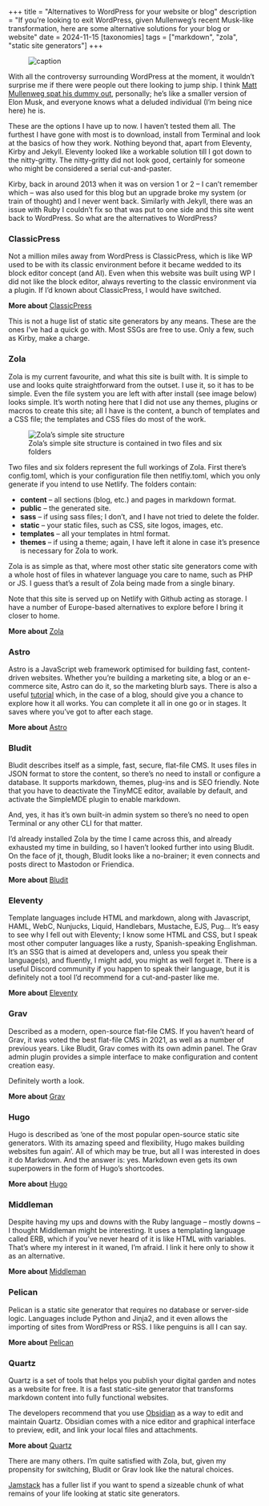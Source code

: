 
+++
title = "Alternatives to WordPress for your website or blog"
description = "If you’re looking to exit WordPress, given Mullenweg’s recent Musk-like transformation, here are some alternative solutions for your blog or website"
date = 2024-11-15
[taxonomies]
tags = ["markdown", "zola", "static site generators"]
+++


<figure>
        <img src="wp-spitting-dummy-bw.png" srcset="wp-spitting-dummy-bw.png 1024w, wp-spitting-dummy-bw.avif 1024w, wp-spitting-dummy-bw.heic 1024w, wp-spitting-dummy-bw.webp 1024w" alt="caption" />
</figure>

With all the controversy surrounding WordPress at the moment, it wouldn’t surprise me if there were people out there looking to jump ship. I think [Matt Mullenweg spat his dummy out](https://www.theverge.com/2024/10/4/24262232/matt-mullenweg-wordpress-org-wp-engine), personally; he’s like a smaller version of Elon Musk, and everyone knows what a deluded individual (I’m being nice here) he is.

These are the options I have up to now. I haven’t tested them all. The furthest I have gone with most is to download, install from Terminal and look at the basics of how they work. Nothing beyond that, apart from Eleventy, Kirby and Jekyll. Eleventy looked like a workable solution till I got down to the nitty-gritty. The nitty-gritty did not look good, certainly for someone who might be considered a serial cut-and-paster.

Kirby, back in around 2013 when it was on version 1 or 2 – I can’t remember which – was also used for this blog but an upgrade broke my system (or train of thought) and I never went back. Similarly with Jekyll, there was an issue with Ruby I couldn’t fix so that was put to one side and this site went back to WordPress. So what are the alternatives to WordPress? 

### ClassicPress

Not a million miles away from WordPress is ClassicPress, which is like WP used to be with its classic environment before it became wedded to its block editor concept (and AI). Even when this website was built using WP I did not like the block editor, always reverting to the classic environment via a plugin. If I’d known about ClassicPress, I would have switched.

**More about** [ClassicPress](https://www.classicpress.net/get-classicpress/)

This is not a huge list of static site generators by any means. These are the ones I’ve had a quick go with. Most SSGs are free to use. Only a few, such as Kirby, make a charge.

### Zola

Zola is my current favourite, and what this site is built with. It is simple to use and looks quite straightforward from the outset. I use it, so it has to be simple. Even the file system you are left with after install (see image below) looks simple. It’s worth noting here that I did not use any themes, plugins or macros to create this site; all I have is the content, a bunch of templates and a CSS file; the templates and CSS files do most of the work.

<figure>
        <img src="screenshot-zola-1024.png" srcset="screenshot-zola-1024.png 1024w, screenshot-zola-1024.avif 1024w, screenshot-zola-1024.heic 1024w, screenshot-zola-1024.webp 1024w" alt="Zola’s simple site structure" />
        <figcaption>Zola’s simple site structure is contained in two files and six folders</figcaption>
</figure>

Two files and six folders represent the full workings of Zola. First there’s config.toml, which is your configuration file then netlfiy.toml, which you only generate if you intend to use Netlify. The folders contain:

- **content** – all sections (blog, etc.) and pages in markdown format.
- **public** – the generated site.
- **sass** – if using sass files; I don’t, and I have not tried to delete the folder.
- **static** – your static files, such as CSS, site logos, images, etc.
- **templates** – all your templates in html format. 
- **themes** – if using a theme; again, I have left it alone in case it’s presence is necessary for Zola to work.

Zola is as simple as that, where most other static site generators come with a whole host of files in whatever language you care to name, such as PHP or JS. I guess that’s a result of Zola being made from a single binary.

Note that this site is served up on Netlify with Github acting as storage. I have a number of Europe-based alternatives to explore before I bring it closer to home.  

**More about** [Zola](https://getzola.org)

### Astro 

Astro is a JavaScript web framework optimised for building fast, content-driven websites. Whether you’re building a marketing site, a blog or an e-commerce site, Astro can do it, so the marketing blurb says. There is also a useful [tutorial](https://docs.astro.build/en/tutorial/0-introduction/) which, in the case of a blog, should give you a chance to explore how it all works. You can complete it all in one go or in stages. It saves where you’ve got to after each stage.

**More about** [Astro](https://astro.build)

### Bludit

Bludit describes itself as a simple, fast, secure, flat-file CMS. It uses files in JSON format to store the content, so there’s no need to install or configure a database. It supports markdown, themes, plug-ins and is SEO friendly. Note that you have to deactivate the TinyMCE editor, available by default, and activate the SimpleMDE plugin to enable markdown. 

And, yes, it has it’s own built-in admin system so there’s no need to open Terminal or any other CLI for that matter.

I’d already installed Zola by the time I came across this, and already exhausted my time in building, so I haven’t looked further into using Bludit. On the face of jt, though, Bludit looks like a no-brainer; it even connects and posts direct to Mastodon or Friendica.

**More about** [Bludit](https://docs.bludit.com/en/getting-started/installation-guide)

### Eleventy

Template languages include HTML and markdown, along with Javascript, HAML, WebC, Nunjucks, Liquid, Handlebars, Mustache, EJS, Pug… It’s easy to see why I fell out with Eleventy; I know some HTML and CSS, but I speak most other computer languages like a rusty, Spanish-speaking Englishman. It’s an SSG that is aimed at developers and, unless you speak their language(s), and fluently, I might add, you might as well forget it. There is a useful Discord community if you happen to speak their language, but it is definitely not a tool I’d recommend for a cut-and-paster like me.

**More about** [Eleventy](https://www.11ty.dev)

### Grav

Described as a modern, open-source flat-file CMS. If you haven’t heard of Grav, it was voted the best flat-file CMS in 2021, as well as a number of previous years.  Like Bludit, Grav comes with its own admin panel. The Grav admin plugin provides a simple interface to make configuration and content creation easy.

Definitely worth a look.

**More about** [Grav](https://getgrav.org/downloads)

### Hugo

Hugo is described as ‘one of the most popular open-source static site generators. With its amazing speed and flexibility, Hugo makes building websites fun again’. All of which may be true, but all I was interested in does it do Markdown. And the answer is: yes. Markdown even gets its own superpowers in the form of Hugo’s shortcodes.

**More about** [Hugo](https://gohugo.io)

### Middleman

Despite having my ups and downs with the Ruby language – mostly downs – I thought Middleman might be interesting. It uses a templating language called ERB, which if you’ve never heard of it is like HTML with variables. That’s where my interest in it waned, I’m afraid. I link it here only to show it as an alternative.

**More about** [Middleman](https://middlemanapp.com/basics/install/)

### Pelican

Pelican is a static site generator that requires no database or server-side logic. Languages include Python and Jinja2, and it even allows the importing of sites from WordPress or RSS. I like penguins is all I can say.

**More about** [Pelican](https://getpelican.com)

### Quartz

Quartz is a set of tools that helps you publish your digital garden and notes as a website for free. It is a fast static-site generator that transforms markdown content into fully functional websites.

The developers recommend that you use [Obsidian](https://obsidian.md/) as a way to edit and maintain Quartz. Obsidian comes with a nice editor and graphical interface to preview, edit, and link your local files and attachments.

**More about** [Quartz](https://github.com/jackyzha0/quartz)

There are many others. I’m quite satisfied with Zola, but, given my propensity for switching, Bludit or Grav look like the natural choices.

[Jamstack](https://jamstack.org/generators/) has a fuller list if you want to spend a sizeable chunk of what remains of your life looking at static site generators.  